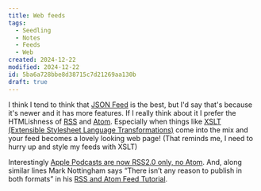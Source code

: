 ```yaml
---
title: Web feeds
tags:
  - Seedling
  - Notes
  - Feeds
  - Web
created: 2024-12-22
modified: 2024-12-22
id: 5ba6a728bbe8d38715c7d21269aa130b
draft: true
---
```


I think I tend to think that [JSON Feed](https://www.jsonfeed.org/) is the best, but I'd say that's because it's newer and it has more features. If I really think about it I prefer the HTMLishness of [RSS](https://www.rssboard.org/rss-specification) and [Atom](https://www.rfc-editor.org/rfc/rfc4287.html). Especially when things like [XSLT (Extensible Stylesheet Language Transformations)](https://www.w3.org/TR/xslt-30/) come into the mix and your feed becomes a lovely looking web page! (That reminds me, I need to hurry up and style my feeds with XSLT)

Interestingly [Apple Podcasts are now RSS2.0 only, no Atom](https://podcasters.apple.com/support/823-podcast-requirements). And, along similar lines Mark Nottingham says <q cite="https://www.mnot.net/rss/tutorial/">There isn’t any reason to publish in both formats</q> in his [RSS and Atom Feed Tutorial](https://www.mnot.net/rss/tutorial/).
